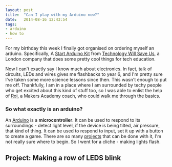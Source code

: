 ```yaml
---
layout: post
title:  "Can I play with my Arduino now?"
date:   2014-08-16 12:43:54
tags:
- arduino
- how to
---
```

For my birthday this week I finally got organised on ordering myself an arduino. Specifically, A [Start Arduino Kit][startkit] from [Technology Will Save Us][twsu], a London company that does some pretty cool things for tech education.

Now I can't exactly say I know much about electronics. In fact, talk of circuits, LEDs and wires gives me flashbacks to year 6, and I'm pretty sure I've taken some more science lessons since then. This wasn't enough to put me off. Thankfully, I am in a place where I am surrounded by techy people who get excited about this kind of stuff too, so I was able to enlist the help of [Roi][roi], a Makers Academy coach, who could walk me through the basics.

### So what exactly is an arduino?
An [Arduino][ardof] is a **microcontroller**. It can be used to respond to its surroundings - detect light level, if the device is being tilted, air pressure, that kind of thing. It can be used to respond to input, set it up with a button to create a game. There are so many [projects][projects] that can be done with it, I'm not really sure where to begin. So I went for a cliche - making lights flash.

## Project: Making a row of LEDS blink


[startkit]: http://www.techwillsaveus.com/shop/diy-kits/start-arduino/
[twsu]: http://www.techwillsaveus.com/
[ardof]: http://www.arduino.cc/
[roi]: https://twitter.com/roiDsign
[projects]: http://playground.arduino.cc/projects/ideas